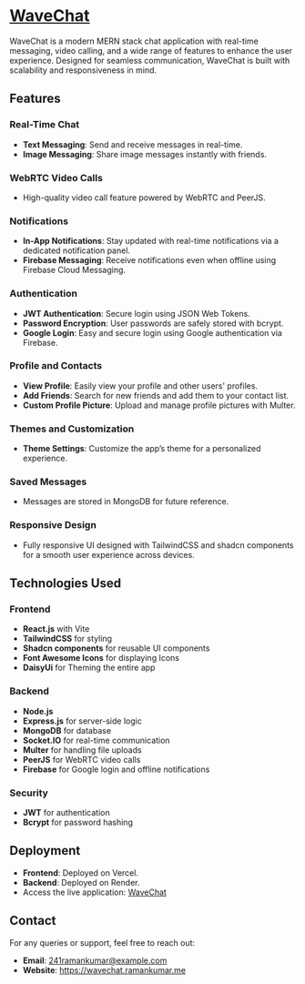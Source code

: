 # [WaveChat](https://wavechat.ramankumar.me)

WaveChat is a modern MERN stack chat application with real-time messaging, video calling, and a wide range of features to enhance the user experience. Designed for seamless communication, WaveChat is built with scalability and responsiveness in mind.

## Features

### Real-Time Chat
- **Text Messaging**: Send and receive messages in real-time.
- **Image Messaging**: Share image messages instantly with friends.

### WebRTC Video Calls
- High-quality video call feature powered by WebRTC and PeerJS.

### Notifications
- **In-App Notifications**: Stay updated with real-time notifications via a dedicated notification panel.
- **Firebase Messaging**: Receive notifications even when offline using Firebase Cloud Messaging.

### Authentication
- **JWT Authentication**: Secure login using JSON Web Tokens.
- **Password Encryption**: User passwords are safely stored with bcrypt.
- **Google Login**: Easy and secure login using Google authentication via Firebase.

### Profile and Contacts
- **View Profile**: Easily view your profile and other users' profiles.
- **Add Friends**: Search for new friends and add them to your contact list.
- **Custom Profile Picture**: Upload and manage profile pictures with Multer.

### Themes and Customization
- **Theme Settings**: Customize the app’s theme for a personalized experience.

### Saved Messages
- Messages are stored in MongoDB for future reference.

### Responsive Design
- Fully responsive UI designed with TailwindCSS and shadcn components for a smooth user experience across devices.

## Technologies Used

### Frontend
- **React.js** with Vite
- **TailwindCSS** for styling
- **Shadcn components** for reusable UI components
- **Font Awesome Icons** for displaying Icons
- **DaisyUi** for Theming the entire app

### Backend
- **Node.js** 
- **Express.js** for server-side logic
- **MongoDB** for database
- **Socket.IO** for real-time communication
- **Multer** for handling file uploads
- **PeerJS** for WebRTC video calls
- **Firebase** for Google login and offline notifications

### Security
- **JWT** for authentication
- **Bcrypt** for password hashing


## Deployment
- **Frontend**: Deployed on Vercel.
- **Backend**: Deployed on Render.
- Access the live application: [WaveChat](https://wavechat.ramankumar.me)


## Contact
For any queries or support, feel free to reach out:
- **Email**: 241ramankumar@example.com
- **Website**: https://wavechat.ramankumar.me


